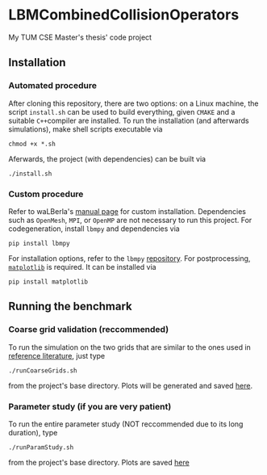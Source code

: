# LBMCombinedCollisionOperators
My TUM CSE Master's thesis' code project

## Installation

### Automated procedure

After cloning this repository, there are two options: on a Linux machine, the script `install.sh` can be used to build everything, given `CMAKE` and a suitable `C++`compiler are installed. To run the installation (and afterwards simulations), make shell scripts executable via

```
chmod +x *.sh
```

Aferwards, the project (with dependencies) can be built via 

```
./install.sh
```

### Custom procedure

Refer to waLBerla's [manual page](https://walberla.net/doxygen/setup_instructions.html) for custom installation. Dependencies such as `OpenMesh`, `MPI`, or `OpenMP` are not necessary to run this project. For codegeneration, install `lbmpy` and dependencies via 

```
pip install lbmpy
```

For installation options, refer to the `lbmpy` [repository](https://i10git.cs.fau.de/pycodegen/lbmpy). For postprocessing, [`matplotlib`](https://matplotlib.org) is required. It can be installed via

```
pip install matplotlib
```

## Running the benchmark

### Coarse grid validation (reccommended)
To run the simulation on the two grids that are similar to the ones used in [reference literature](./referenceLiterature/), just type 

```
./runCoarseGrids.sh
```

from the project's base directory. Plots will be generated and saved [here](./figures/).

### Parameter study (if you are very patient)
To run the entire parameter study (NOT reccommended due to its long duration), type

```
./runParamStudy.sh
```

from the project's base directory. Plots are saved [here](./figures/)
